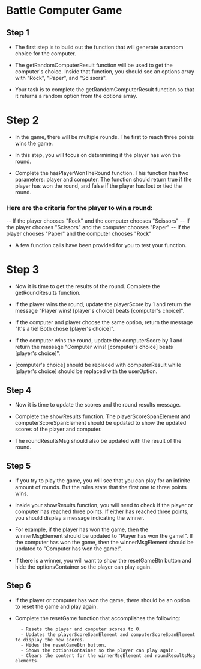 # Battle Computer Game

## Step 1

- The first step is to build out the function that will generate a random choice for the computer.

- The getRandomComputerResult function will be used to get the computer's choice. Inside that function, you should see an options array with "Rock", "Paper", and "Scissors".

- Your task is to complete the getRandomComputerResult function so that it returns a random option from the options array.


# Step 2

- In the game, there will be multiple rounds. The first to reach three points wins the game.

- In this step, you will focus on determining if the player has won the round.

- Complete the hasPlayerWonTheRound function. This function has two parameters: player and computer. The function should return true if the player has won the round, and false if the player has lost or tied the round.

### Here are the criteria for the player to win a round:

-- If the player chooses "Rock" and the computer chooses "Scissors"
-- If the player chooses "Scissors" and the computer chooses "Paper"
-- If the player chooses "Paper" and the computer chooses "Rock"

- A few function calls have been provided for you to test your function.


# Step 3

- Now it is time to get the results of the round. Complete the getRoundResults function.

- If the player wins the round, update the playerScore by 1 and return the message "Player wins! [player's choice] beats [computer's choice]".

- If the computer and player choose the same option, return the message "It's a tie! Both chose [player's choice]".

- If the computer wins the round, update the computerScore by 1 and return the message "Computer wins! [computer's choice] beats [player's choice]".

- [computer's choice] should be replaced with computerResult while [player's choice] should be replaced with the userOption.


## Step 4

- Now it is time to update the scores and the round results message.

- Complete the showResults function. The playerScoreSpanElement and computerScoreSpanElement should be updated to show the updated scores of the player and computer.

- The roundResultsMsg should also be updated with the result of the round.


## Step 5

- If you try to play the game, you will see that you can play for an infinite amount of rounds. But the rules state that the first one to three points wins.

- Inside your showResults function, you will need to check if the player or computer has reached three points. If either has reached three points, you should display a message indicating the winner.

- For example, if the player has won the game, then the winnerMsgElement should be updated to "Player has won the game!". If the computer has won the game, then the winnerMsgElement should be updated to "Computer has won the game!".

- If there is a winner, you will want to show the resetGameBtn button and hide the optionsContainer so the player can play again.

## Step 6

- If the player or computer has won the game, there should be an option to reset the game and play again.

- Complete the resetGame function that accomplishes the following:

        - Resets the player and computer scores to 0.
        - Updates the playerScoreSpanElement and computerScoreSpanElement to display the new scores.
        - Hides the resetGameBtn button.
        - Shows the optionsContainer so the player can play again.
        - Clears the content for the winnerMsgElement and roundResultsMsg elements.